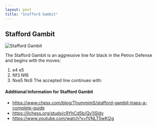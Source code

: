 ```yaml
---
layout: post
title: "Stafford Gambit"
---
```


## Stafford Gambit

![Stafford Gambit](https://www.thechesswebsite.com/wp-content/uploads/2020/02/Stafford-Gambit.png)

The Stafford Gambit is an aggressive line for black in the Petrov Defense and begins with the moves:
1. e4 e5
2. Nf3 Nf6
3. Nxe5 Nc6
The accepted line continues with:


#### Additional Information for Stafford Gambit

- https://www.chess.com/blog/ThummimS/stafford-gambit-traps-a-complete-guide
- https://lichess.org/study/c9YhCd5b/Qy1jSIdv
- https://www.youtube.com/watch?v=fVNLT5wKl2g
